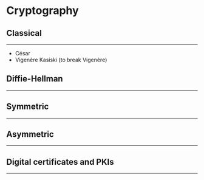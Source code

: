 # Cryptography

## Classical

---

- César
- Vigenère
Kasiski (to break Vigenère)

## Diffie-Hellman

---

## Symmetric

---

## Asymmetric

---

## Digital certificates and PKIs

---

